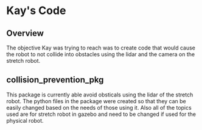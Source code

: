 # Kay's Code
## Overview
The objective Kay was trying to reach was to create code that would cause the robot to not
collide into obstacles using the lidar and the camera on the stretch robot.

## collision_prevention_pkg
This package is currently able avoid obsticals using the lidar of the stretch robot. The python
files in the package were created so that they can be easily changed based on the needs of those
using it. Also all of the topics used are for stretch robot in gazebo and need to be changed
if used for the physical robot.
